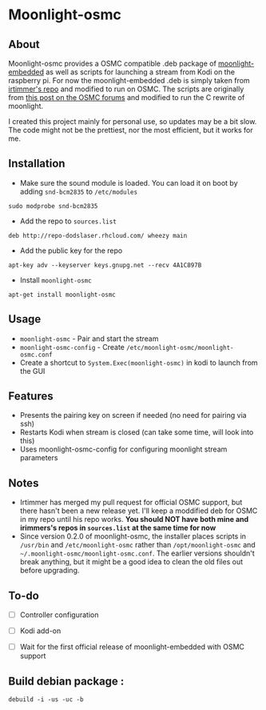 # Moonlight-osmc
## About
Moonlight-osmc provides a OSMC compatible .deb package of [moonlight-embedded](https://github.com/irtimmer/moonlight-embedded) as well as scripts for launching a stream from Kodi on the raspberry pi. For now the moonlight-embedded .deb is simply taken from [irtimmer's repo](http://archive.itimmer.nl/raspbian/moonlight/) and modified to run on OSMC. The scripts are originally from [this post on the OSMC forums](https://discourse.osmc.tv/t/limelight-embedded-and-osmc/1884/18) and modified to run the C rewrite of moonlight.

I created this project mainly for personal use, so updates may be a bit slow. The code might not be the prettiest, nor the most efficient, but it works for me.

## Installation

- Make sure the sound module is loaded. You can load it on boot by adding `snd-bcm2835` to `/etc/modules`
```shell
sudo modprobe snd-bcm2835
```
- Add the repo to `sources.list`
```sourceslist
deb http://repo-dodslaser.rhcloud.com/ wheezy main
```
- Add the public key for the repo
```shell
apt-key adv --keyserver keys.gnupg.net --recv 4A1C897B
```
- Install `moonlight-osmc`
```
apt-get install moonlight-osmc
```
## Usage
- `moonlight-osmc` - Pair and start the stream
- `moonlight-osmc-config` - Create `/etc/moonlight-osmc/moonlight-osmc.conf`
- Create a shortcut to `System.Exec(moonlight-osmc)` in kodi to launch from the GUI

## Features
- Presents the pairing key on screen if needed (no need for pairing via ssh)
- Restarts Kodi when stream is closed (can take some time, will look into this)
- Uses moonlight-osmc-config for configuring moonlight stream parameters

## Notes
- Irtimmer has merged my pull request for official OSMC support, but there hasn't been a new release yet. I'll keep a moddified deb for OSMC in my repo until his repo works. **You should NOT have both mine and irimmers's repos in `sources.list` at the same time for now**
- Since version 0.2.0 of moonlight-osmc, the installer places scripts in `/usr/bin` and `/etc/moonlight-osmc` rather than `/opt/moonlight-osmc` and `~/.moonlight-osmc/moonlight-osmc.conf`. The earlier versions shouldn't break anything, but it might be a good idea to clean the old files out before upgrading.

## To-do
- [ ] Controller configuration
- [ ] Kodi add-on
- [ ] Wait for the first official release of moonlight-embedded with OSMC support


## Build debian package :
```
debuild -i -us -uc -b
```
